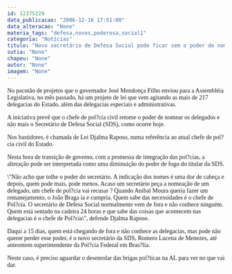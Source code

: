 ```yaml
---
id: 12375229
data_publicacao: "2006-12-16 17:51:00"
data_alteracao: "None"
materia_tags: "defesa,novos,poderosa,social1"
categoria: "Notícias"
titulo: "Novo secretário de Defesa Social pode ficar sem o poder de nomear delegados com a Lei Djalma Raposo"
sutia: "None"
chapeu: "None"
autor: "None"
imagem: "None"
---
```

<p><P><FONT face=Verdana>No pacotão de projetos que o governador José Mendonça Filho enviou para a Assembléia Legislativa, no mês passado, há um projeto de lei que vem agitando as mais de 217 delegacias do Estado, além das delegacias especiais e administrativas.</FONT></P></p>
<p><P><FONT face=Verdana>A iniciativa prevê que o chefe de pol?cia civil retome o poder de nomear os delegados e não mais o Secretário de Defesa Social (SDS), como ocorre hoje.</FONT></P></p>
<p><P><FONT face=Verdana>Nos bastidores, é chamada de Lei Djalma Raposo, numa referência ao atual chefe de pol?cia civil do Estado.</FONT></P></p>
<p><P><FONT face=Verdana>Nesta hora de transição de governo, com a promessa de integração das pol?cias, a alteração pode ser interpretada como uma diminuição do poder de fogo do titular da SDS.</FONT></P></p>
<p><P><FONT face=Verdana>\"Não acho que tolhe o poder do secretário. A indicação dos nomes é uma dor de cabeça e depois, quem pode mais, pode menos. Acaso um secretário peça a nomeação de um delegado, um chefe de pol?cia vai recusar ? Quando Anibal Moura queria fazer um remanejamento, o João Braga ia e cumpria. Quem sabe das necessidades é o chefe de Pol?cia. O secretário de Defesa Social normalmente vem de fora e não conhece ninguém. Quem está sentado na cadeira 24 horas e que sabe das coisas que acontecem nas delegacias é o chefe de Pol?cia\", defende Djalma Raposo.</FONT></P></p>
<p><P><FONT face=Verdana>Daqui a 15 dias, quem está chegando de fora e não conhece as delegacias, mas pode não querer perder esse poder, é o novo secretário da SDS, Romero Lucena de Menezes, até anteontem superintendente da Pol?cia Federal em Bras?lia.</FONT></P></p>
<p><P><FONT face=Verdana>Neste caso, é preciso aguardar o desenrolar das brigas pol?ticas na AL para ver no que vai dar.</FONT></P> </p>
